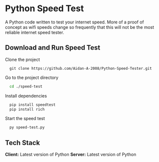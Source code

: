 
# Python Speed Test

A Python code written to test your internet speed. More of a proof of concept as wifi speeds change so frequently that this will not be the most reliable internet speed tester.




## Download and Run Speed Test

Clone the project

```git
  git clone https://github.com/Aidan-A-2008/Python-Speed-Tester.git
```

Go to the project directory

```bash
  cd ./speed-test
```

Install dependencies

```bash
  pip install speedtest
  pip install rich
```

Start the speed test

```bash
  py speed-test.py
```


## Tech Stack

**Client:** Latest version of Python
**Server:** Latest version of Python

